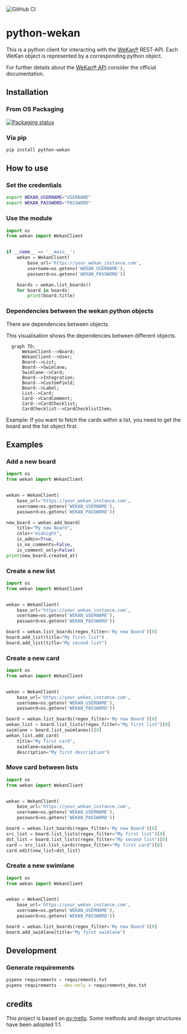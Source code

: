 ![GitHub CI](https://github.com/bastianwenske/python-wekan/actions/workflows/ci.yml/badge.svg)

# python-wekan
This is a python client for interacting with the [WeKan®](https://github.com/wekan/wekan) REST-API.
Each WeKan object is represented by a corresponding python object.

For further details about the [WeKan® API](https://wekan.github.io/api) consider the official documentation.

## Installation
### From OS Packaging
[![Packaging status](https://repology.org/badge/vertical-allrepos/python:wekan.svg?exclude_unsupported=1)](https://repology.org/project/python:wekan/versions)

### Via pip
```bash
pip install python-wekan
```

## How to use
### Set the credentials
```bash
export WEKAN_USERNAME="USERNAME"
export WEKAN_PASSWORD="PASSWORD"
```
### Use the module
```python
import os
from wekan import WekanClient


if __name__ == '__main__':
    wekan = WekanClient(
        base_url='https://your_wekan_instance.com',
        username=os.getenv('WEKAN_USERNAME'),
        password=os.getenv('WEKAN_PASSWORD'))

    boards = wekan.list_boards()
    for board in boards:
        print(board.title)
```

### Dependencies between the wekan python objects
There are dependencies between objects.

This visualisation shows the dependencies between different objects.

```mermaid
  graph TD;
      WekanClient-->Board;
      WekanClient-->User;
      Board-->List;
      Board-->Swimlane;
      Swimlane-->Card;
      Board-->Integration;
      Board-->CustomField;
      Board-->Label;
      List-->Card;
      Card-->CardComment;
      Card-->CardChecklist;
      CardChecklist-->CardChecklistItem;
```
Example:
If you want to fetch the cards within a list, you need to get the board and the list object first.

## Examples
### Add a new board
```python
import os
from wekan import WekanClient


wekan = WekanClient(
    base_url='https://your_wekan_instance.com',
    username=os.getenv('WEKAN_USERNAME'),
    password=os.getenv('WEKAN_PASSWORD'))

new_board = wekan.add_board(
    title="My new Board",
    color="midnight",
    is_admin=True,
    is_no_comments=False,
    is_comment_only=False)
print(new_board.created_at)
```
### Create a new list
```python
import os
from wekan import WekanClient


wekan = WekanClient(
    base_url='https://your_wekan_instance.com',
    username=os.getenv('WEKAN_USERNAME'),
    password=os.getenv('WEKAN_PASSWORD'))

board = wekan.list_boards(regex_filter='My new Board')[0]
board.add_list(title="My first list")
board.add_list(title="My second list")
```
### Create a new card
```python
import os
from wekan import WekanClient


wekan = WekanClient(
    base_url='https://your_wekan_instance.com',
    username=os.getenv('WEKAN_USERNAME'),
    password=os.getenv('WEKAN_PASSWORD'))

board = wekan.list_boards(regex_filter='My new Board')[0]
wekan_list = board.list_lists(regex_filter="My first list")[0]
swimlane = board.list_swimlanes()[0]
wekan_list.add_card(
    title="My first card",
    swimlane=swimlane,
    description="My first description")
```
### Move card between lists
```python
import os
from wekan import WekanClient


wekan = WekanClient(
    base_url='https://your_wekan_instance.com',
    username=os.getenv('WEKAN_USERNAME'),
    password=os.getenv('WEKAN_PASSWORD'))

board = wekan.list_boards(regex_filter='My new Board')[0]
src_list = board.list_lists(regex_filter="My first list")[0]
dst_list = board.list_lists(regex_filter="My second list")[0]
card = src_list.list_cards(regex_filter="My first card")[0]
card.edit(new_list=dst_list)
```

### Create a new swimlane
```python
import os
from wekan import WekanClient


wekan = WekanClient(
    base_url='https://your_wekan_instance.com',
    username=os.getenv('WEKAN_USERNAME'),
    password=os.getenv('WEKAN_PASSWORD'))

board = wekan.list_boards(regex_filter='My new Board')[0]
board.add_swimlane(title="My first swimlane")
```

## Development
### Generate requirements
```bash
pipenv requirements > requirements.txt
pipenv requirements --dev-only > requirements_dev.txt
 ```

## credits
This project is based on [py-trello](https://github.com/sarumont/py-trello).
Some methods and design structures have been adopted 1:1.
